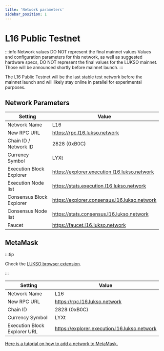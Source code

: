 ```yaml
---
title: 'Network parameters'
sidebar_position: 1
---
```


# L16 Public Testnet

:::info Network values DO NOT represent the final mainnet values
Values and configuration parameters for this network, as well as suggested hardware specs, DO NOT represent the final values for the LUKSO mainnet. Those will be announced shortly before mainnet launch.
:::

The L16 Public Testnet will be the last stable test network before the mainnet launch and will likely stay online in parallel for experimental purposes.

## Network Parameters

| Setting                  | Value                                          |
| ------------------------ | ---------------------------------------------- |
| Network Name             | L16                                            |
| New RPC URL              | <https://rpc.l16.lukso.network>                |
| Chain ID / Network ID    | 2828 (0xB0C)                                   |
| Currency Symbol          | LYXt                                           |
| Execution Block Explorer | <https://explorer.execution.l16.lukso.network> |
| Execution Node list      | <https://stats.execution.l16.lukso.network>    |
| Consensus Block Explorer | <https://explorer.consensus.l16.lukso.network> |
| Consensus Node list      | <https://stats.consensus.l16.lukso.network>    |
| Faucet                   | <https://faucet.l16.lukso.network>             |

## MetaMask

:::tip

Check the [LUKSO browser extension](../../guides/browser-extension/install-browser-extension).

:::

| Setting                      | Value                                          |
| ---------------------------- | ---------------------------------------------- |
| Network Name                 | L16                                            |
| New RPC URL                  | https://rpc.l16.lukso.network                  |
| Chain ID                     | 2828 (0xB0C)                                   |
| Currency Symbol              | LYXt                                           |
| Execution Block Explorer URL | <https://explorer.execution.l16.lukso.network> |

[Here is a tutorial on how to add a network to MetaMask.](https://metamask.zendesk.com/hc/en-us/articles/360043227612-How-to-add-a-custom-network-RPC)
